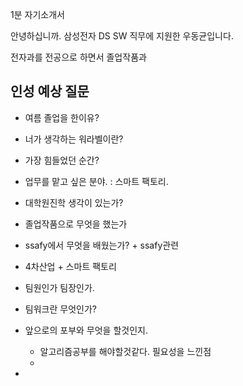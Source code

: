 1분 자기소개서

안녕하십니까. 삼성전자 DS SW 직무에 지원한 우동균입니다.

전자과를 전공으로 하면서 졸업작품과 



## 인성 예상 질문

- 여름 졸업을 한이유?



- 너가 생각하는 워라벨이란?
- 가장 힘들었던 순간?
- 업무를 맡고 싶은 분야. : 스마트 팩토리.
- 대학원진학 생각이 있는가?
- 졸업작품으로 무엇을 했는가 
- ssafy에서 무엇을 배웠는가? + ssafy관련
-  4차산업 + 스마트 팩토리
- 팀원인가 팀장인가.
- 팀워크란 무엇인가?
- 앞으로의 포부와 무엇을 할것인지.
  - 알고리즘공부를 해야할것같다. 필요성을 느낀점
  - 
- 